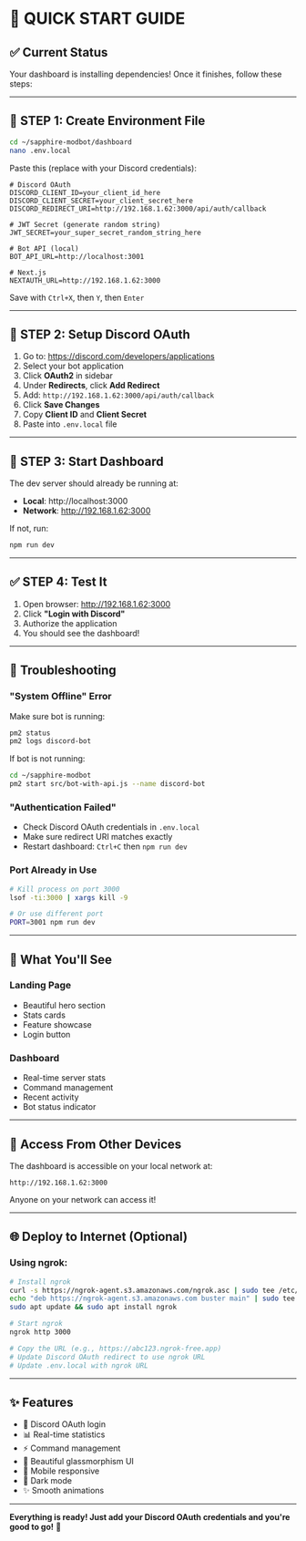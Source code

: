 # 🚀 QUICK START GUIDE

## ✅ Current Status

Your dashboard is installing dependencies! Once it finishes, follow these steps:

---

## 📝 STEP 1: Create Environment File

```bash
cd ~/sapphire-modbot/dashboard
nano .env.local
```

Paste this (replace with your Discord credentials):

```env
# Discord OAuth
DISCORD_CLIENT_ID=your_client_id_here
DISCORD_CLIENT_SECRET=your_client_secret_here
DISCORD_REDIRECT_URI=http://192.168.1.62:3000/api/auth/callback

# JWT Secret (generate random string)
JWT_SECRET=your_super_secret_random_string_here

# Bot API (local)
BOT_API_URL=http://localhost:3001

# Next.js
NEXTAUTH_URL=http://192.168.1.62:3000
```

Save with `Ctrl+X`, then `Y`, then `Enter`

---

## 🔐 STEP 2: Setup Discord OAuth

1. Go to: https://discord.com/developers/applications
2. Select your bot application
3. Click **OAuth2** in sidebar
4. Under **Redirects**, click **Add Redirect**
5. Add: `http://192.168.1.62:3000/api/auth/callback`
6. Click **Save Changes**
7. Copy **Client ID** and **Client Secret**
8. Paste into `.env.local` file

---

## 🚀 STEP 3: Start Dashboard

The dev server should already be running at:
- **Local**: http://localhost:3000
- **Network**: http://192.168.1.62:3000

If not, run:
```bash
npm run dev
```

---

## ✅ STEP 4: Test It

1. Open browser: http://192.168.1.62:3000
2. Click **"Login with Discord"**
3. Authorize the application
4. You should see the dashboard!

---

## 🔧 Troubleshooting

### "System Offline" Error
Make sure bot is running:
```bash
pm2 status
pm2 logs discord-bot
```

If bot is not running:
```bash
cd ~/sapphire-modbot
pm2 start src/bot-with-api.js --name discord-bot
```

### "Authentication Failed"
- Check Discord OAuth credentials in `.env.local`
- Make sure redirect URI matches exactly
- Restart dashboard: `Ctrl+C` then `npm run dev`

### Port Already in Use
```bash
# Kill process on port 3000
lsof -ti:3000 | xargs kill -9

# Or use different port
PORT=3001 npm run dev
```

---

## 🎨 What You'll See

### Landing Page
- Beautiful hero section
- Stats cards
- Feature showcase
- Login button

### Dashboard
- Real-time server stats
- Command management
- Recent activity
- Bot status indicator

---

## 📱 Access From Other Devices

The dashboard is accessible on your local network at:
```
http://192.168.1.62:3000
```

Anyone on your network can access it!

---

## 🌐 Deploy to Internet (Optional)

### Using ngrok:
```bash
# Install ngrok
curl -s https://ngrok-agent.s3.amazonaws.com/ngrok.asc | sudo tee /etc/apt/trusted.gpg.d/ngrok.asc >/dev/null
echo "deb https://ngrok-agent.s3.amazonaws.com buster main" | sudo tee /etc/apt/sources.list.d/ngrok.list
sudo apt update && sudo apt install ngrok

# Start ngrok
ngrok http 3000

# Copy the URL (e.g., https://abc123.ngrok-free.app)
# Update Discord OAuth redirect to use ngrok URL
# Update .env.local with ngrok URL
```

---

## ✨ Features

- 🔐 Discord OAuth login
- 📊 Real-time statistics
- ⚡ Command management
- 🎨 Beautiful glassmorphism UI
- 📱 Mobile responsive
- 🌙 Dark mode
- ✨ Smooth animations

---

**Everything is ready! Just add your Discord OAuth credentials and you're good to go!** 🚀
